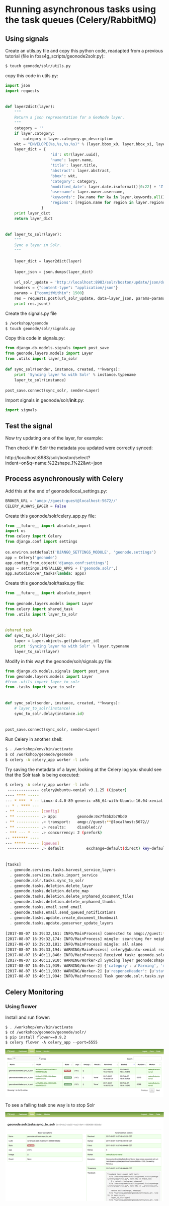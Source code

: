 # Running asynchronous tasks using the task queues (Celery/RabbitMQ)

## Using signals

Create an utils.py file and copy this python code, readapted from a previous tutorial (file in foss4g_scripts/geonode2solr.py):

```sh
$ touch geonode/solr/utils.py
```

copy this code in utils.py:

```python
import json
import requests


def layer2dict(layer):
    """
    Return a json representation for a GeoNode layer.
    """
    category = ''
    if layer.category:
        category = layer.category.gn_description
    wkt = "ENVELOPE(%s,%s,%s,%s)" % (layer.bbox_x0, layer.bbox_x1, layer.bbox_y1, layer.bbox_y0)
    layer_dict = {
                    'id': str(layer.uuid),
                    'name': layer.name,
                    'title': layer.title,
                    'abstract': layer.abstract,
                    'bbox': wkt,
                    'category': category,
                    'modified_date': layer.date.isoformat()[0:22] + 'Z',
                    'username': layer.owner.username,
                    'keywords': [kw.name for kw in layer.keywords.all()],
                    'regions': [region.name for region in layer.regions.all()],
                }
    print layer_dict
    return layer_dict


def layer_to_solr(layer):
    """
    Sync a layer in Solr.
    """

    layer_dict = layer2dict(layer)

    layer_json = json.dumps(layer_dict)

    url_solr_update = 'http://localhost:8983/solr/boston/update/json/docs'
    headers = {"content-type": "application/json"}
    params = {"commitWithin": 1500}
    res = requests.post(url_solr_update, data=layer_json, params=params,  headers=headers)
    print res.json()
```

Create the signals.py file

```sh
$ /workshop/geonode
$ touch geonode/solr/signals.py
```

Copy this code in signals.py:

```python
from django.db.models.signals import post_save
from geonode.layers.models import Layer
from .utils import layer_to_solr

def sync_solr(sender, instance, created, **kwargs):
    print 'Syncing layer %s with Solr' % instance.typename
    layer_to_solr(instance)

post_save.connect(sync_solr, sender=Layer)
```

Import signals in geonode/solr/__init__.py:

```python
import signals
```



## Test the signal

Now try updating one of the layer, for example:

Then check if in Solr the metadata you updated were correctly synced:

http://localhost:8983/solr/boston/select?indent=on&q=name:%22shape_1%22&wt=json

## Process asynchronously with Celery

Add this at the end of geonode/local_settings.py:

```python
BROKER_URL = 'amqp://guest:guest@localhost:5672//'
CELERY_ALWAYS_EAGER = False
```

Create this geonode/solr/celery_app.py file:

```python
from __future__ import absolute_import
import os
from celery import Celery
from django.conf import settings

os.environ.setdefault('DJANGO_SETTINGS_MODULE', 'geonode.settings')
app = Celery('geonode')
app.config_from_object('django.conf:settings')
apps = settings.INSTALLED_APPS + ('geonode.solr',)
app.autodiscover_tasks(lambda: apps)
```

Create this geonode/solr/tasks.py file:

```python
from __future__ import absolute_import

from geonode.layers.models import Layer
from celery import shared_task
from .utils import layer_to_solr


@shared_task
def sync_to_solr(layer_id):
    layer = Layer.objects.get(pk=layer_id)
    print 'Syncing layer %s with Solr' % layer.typename
    layer_to_solr(layer)
```

Modify in this wayt the geonode/solr/signals.py file:

```python
from django.db.models.signals import post_save
from geonode.layers.models import Layer
#from .utils import layer_to_solr
from .tasks import sync_to_solr


def sync_solr(sender, instance, created, **kwargs):
    # layer_to_solr(instance)
    sync_to_solr.delay(instance.id)


post_save.connect(sync_solr, sender=Layer)
```

Run Celery in another shell:

```sh
$ . /workshop/env/bin/activate
$ cd /workshop/geonode/geonode
$ celery -A celery_app worker -l info
```

Try saving the metadata of a layer, looking at the Celery log you should see that the Solr task is being executed:

```sh
$ celery -A celery_app worker -l info
 -------------- celery@ubuntu-xenial v3.1.25 (Cipater)
---- **** -----
--- * ***  * -- Linux-4.4.0-89-generic-x86_64-with-Ubuntu-16.04-xenial
-- * - **** ---
- ** ---------- [config]
- ** ---------- .> app:         geonode:0x7f85b2b79bd0
- ** ---------- .> transport:   amqp://guest:**@localhost:5672//
- ** ---------- .> results:     disabled://
- *** --- * --- .> concurrency: 2 (prefork)
-- ******* ----
--- ***** ----- [queues]
 -------------- .> default          exchange=default(direct) key=default


[tasks]
  . geonode.services.tasks.harvest_service_layers
  . geonode.services.tasks.import_service
  . geonode.solr.tasks.sync_to_solr
  . geonode.tasks.deletion.delete_layer
  . geonode.tasks.deletion.delete_map
  . geonode.tasks.deletion.delete_orphaned_document_files
  . geonode.tasks.deletion.delete_orphaned_thumbs
  . geonode.tasks.email.send_email
  . geonode.tasks.email.send_queued_notifications
  . geonode.tasks.update.create_document_thumbnail
  . geonode.tasks.update.geoserver_update_layers

[2017-08-07 16:39:32,161: INFO/MainProcess] Connected to amqp://guest:**@127.0.0.1:5672//
[2017-08-07 16:39:32,174: INFO/MainProcess] mingle: searching for neighbors
[2017-08-07 16:39:33,181: INFO/MainProcess] mingle: all alone
[2017-08-07 16:39:33,194: WARNING/MainProcess] celery@ubuntu-xenial ready.
[2017-08-07 16:40:11,846: INFO/MainProcess] Received task: geonode.solr.tasks.sync_to_solr[6ca1ebbe-4de0-4aec-9fad-0352ca731eb6]
[2017-08-07 16:40:11,910: WARNING/Worker-2] Syncing layer geonode:shape_1 with Solr
[2017-08-07 16:40:11,939: WARNING/Worker-2] {'category': u'Farming', 'modified_date': '2017-07-30T18:02:00Z', 'regions': [u'Hungary', u'Italy'], 'username': u'admin', 'name': u'shape_1', 'title': u'Shape 1 (synced from a celery task )', 'keywords': [u'boston', u'foss4g', u'geonode', u'geoserver', u'gis'], 'abstract': u'synced from signals 2', 'id': '2ebb1de2-757b-11e7-b6ae-02d8e4477a33', 'bbox': 'ENVELOPE(-31.2600000000,34.1000000000,70.0300000000,27.5900000000)'}
[2017-08-07 16:40:11,993: WARNING/Worker-2] {u'responseHeader': {u'status': 0, u'QTime': 13}}
[2017-08-07 16:40:11,994: INFO/MainProcess] Task geonode.solr.tasks.sync_to_solr[6ca1ebbe-4de0-4aec-9fad-0352ca731eb6] succeeded in 0.144630687999s: None
```

## Celery Monitoring

### Using flower

Install and run flower:

```
$ . /workshop/env/bin/activate
$ cd /workshop/geonode/geonode/solr/
$ pip install flower==0.9.2
$ celery flower -A celery_app --port=5555
```

<img src="images/celery/flower_tasks.png" alt="Monitor Celery tasks with Flower" />

To see a failing task one way is to stop Solr

<img src="images/celery/flower_error.png" alt="Monitor a Celery task error with Flower" />

